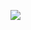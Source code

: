 ![](https://static.wikia.nocookie.net/world-war-fan-fiction-series/images/c/c1/Katsuki_Bakugo.png/revision/latest?cb=20191129183245)

